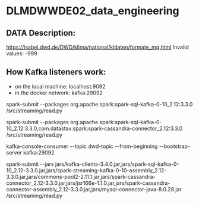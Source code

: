 # DLMDWWDE02_data_engineering

## DATA Description:
https://isabel.dwd.de/DWD/klima/national/kldaten/formate_mq.html
Invalid values: -999

## How Kafka listeners work:
- on the local machine: localhost:9092
- in the docker network: kafka:29092

spark-submit --packages org.apache.spark:spark-sql-kafka-0-10_2.12:3.3.0 /src/streaming/read.py

spark-submit --packages org.apache.spark:spark-sql-kafka-0-10_2.12:3.3.0,com.datastax.spark:spark-cassandra-connector_2.12:3.3.0 /src/streaming/read.py


kafka-console-consumer --topic dwd-topic --from-beginning --bootstrap-server kafka:29092



spark-submit --jars jars/kafka-clients-3.4.0.jar,jars/spark-sql-kafka-0-10_2.12-3.3.0.jar,jars/spark-streaming-kafka-0-10-assembly_2.12-3.3.0.jar,jars/commons-pool2-2.11.1.jar,jars/spark-cassandra-connector_2.12-3.3.0.jar,jars/jsr166e-1.1.0.jar,jars/spark-cassandra-connector-assembly_2.12-3.3.0.jar,jars/mysql-connector-java-8.0.28.jar /src/streaming/read.py
